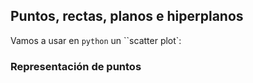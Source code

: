 ## Puntos, rectas, planos e hiperplanos

Vamos a usar en `python` un ``scatter plot`:
### Representación de puntos
